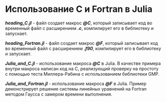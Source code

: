 # Использование C и Fortran в Julia

*****heading_C.jl***** - файл создает макрос ***@C***, который записывает код во временный файл с расширением ***.c***, компилирует его в библиотеку и запускает.

*****heading_Fortran.jl***** - файл создает макрос ***@F***, который записывает код во временный файл с расширением ***.f90***, компилирует его в библиотеку и запускает.

*****Julia_and_C.jl***** - использование макроса ***@C*** в Julia. В качестве примера внутри макроса написан код на C, реализующий проверку на простоту с помощью теста Миллера-Рабина с использованием библиотеки GMP.

*****Julia_and_Fortran.jl***** - использование макроса ***@F*** в Julia. Пример демонстрирует решение системы линейных уравнений на Fortran методом Гаусса с замером времени выполнения.
